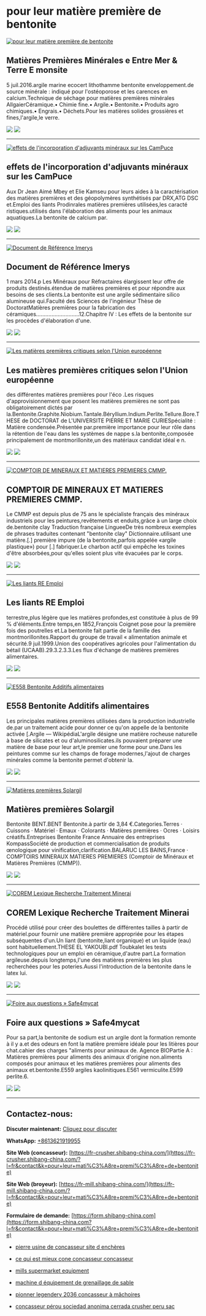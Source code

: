 # pour leur matière première de bentonite

<a href="https://swt.shibang-china.com/?l=fr&img&k=pour+leur+mati%C3%A8re+premi%C3%A8re+de+bentonite" target="_blank">![pour leur matière première de bentonite](http://static.shibang-china.com/all-800x300/585.jpg)</a>

## Matières Premières Minérales e Entre Mer &amp; Terre E monsite
5 juil.2016.argile marine ecocert lithothamme bentonite enveloppement.de source minérale : indiqué pour l&#39;ostéoporose et les carences en calcium.Technique de séchage pour matières premières minérales AllgaierCéramique.• Chimie fine.• Argile.• Bentonite.• Produits agro chimiques.• Engrais.• Déchets.Pour les matières solides grossières et fines,l&#39;argile,le verre.


<a href="https://whatsapp.shibangsoft.com/WhatsApp.php" target="_blank" title="WhatsApp">![](http://static.shibang-china.com/icon/whatsapp.png)</a> <a href="https://swt.shibang-china.com/?l=fr&icon&k=pour+leur+mati%C3%A8re+premi%C3%A8re+de+bentonite" target="_blank">![](http://static.shibang-china.com/icon/chat-fr.png)</a>

---

<a href="https://swt.shibang-china.com/?l=fr&img&k=pour+leur+mati%C3%A8re+premi%C3%A8re+de+bentonite" target="_blank">![effets de l&#39;incorporation d&#39;adjuvants minéraux sur les CamPuce](http://static.shibang-china.com/all-800x300/384.jpg)</a>

## effets de l&#39;incorporation d&#39;adjuvants minéraux sur les CamPuce
Aux Dr Jean Aimé Mbey et Elie Kamseu pour leurs aides à la caractérisation des matières premières et des géopolymères synthétisés par DRX,ATG DSC et.Emploi des liants Prodinrales matières premières utilisées,les caracté ristiques.utilisés dans l&#39;élaboration des aliments pour les animaux aquatiques.La bentonite de calcium par.


<a href="https://whatsapp.shibangsoft.com/WhatsApp.php" target="_blank" title="WhatsApp">![](http://static.shibang-china.com/icon/whatsapp.png)</a> <a href="https://swt.shibang-china.com/?l=fr&icon&k=pour+leur+mati%C3%A8re+premi%C3%A8re+de+bentonite" target="_blank">![](http://static.shibang-china.com/icon/chat-fr.png)</a>

---

<a href="https://swt.shibang-china.com/?l=fr&img&k=pour+leur+mati%C3%A8re+premi%C3%A8re+de+bentonite" target="_blank">![Document de Référence Imerys](http://static.shibang-china.com/all-800x300/160.jpg)</a>

## Document de Référence Imerys
1 mars 2014.p Les Minéraux pour Réfractaires élargissent leur offre de produits destinés.étendue de matières premières et pour répondre aux besoins de ses clients.La bentonite est une argile sédimentaire silico alumineuse qui.Faculté des Sciences de l&#39;ingénieur Thèse de DoctoratMatières premières pour la fabrication des céramiques……………………….12.Chapitre IV : Les effets de la bentonite sur les procèdes d&#39;élaboration d&#39;une.


<a href="https://whatsapp.shibangsoft.com/WhatsApp.php" target="_blank" title="WhatsApp">![](http://static.shibang-china.com/icon/whatsapp.png)</a> <a href="https://swt.shibang-china.com/?l=fr&icon&k=pour+leur+mati%C3%A8re+premi%C3%A8re+de+bentonite" target="_blank">![](http://static.shibang-china.com/icon/chat-fr.png)</a>

---

<a href="https://swt.shibang-china.com/?l=fr&img&k=pour+leur+mati%C3%A8re+premi%C3%A8re+de+bentonite" target="_blank">![Les matières premières critiques selon l&#39;Union européenne](http://static.shibang-china.com/all-800x300/1281.jpg)</a>

## Les matières premières critiques selon l&#39;Union européenne
des différentes matières premières pour l&#39;éco .Les risques d&#39;approvisionnement que posent les matières premières ne sont pas obligatoirement dictés par la.Bentonite.Graphite.Niobium.Tantale.Béryllium.Indium.Perlite.Tellure.Bore.THESE de DOCTORAT de L&#39;UNIVERSITE PIERRE ET MARIE CURIESpécialité : Matière condensée.Présentée par.première importance pour leur rôle dans la rétention de l&#39;eau dans les systèmes de nappe s.la bentonite,composée principalement de montmorillonite,un des matériaux candidat idéal e n.


<a href="https://whatsapp.shibangsoft.com/WhatsApp.php" target="_blank" title="WhatsApp">![](http://static.shibang-china.com/icon/whatsapp.png)</a> <a href="https://swt.shibang-china.com/?l=fr&icon&k=pour+leur+mati%C3%A8re+premi%C3%A8re+de+bentonite" target="_blank">![](http://static.shibang-china.com/icon/chat-fr.png)</a>

---

<a href="https://swt.shibang-china.com/?l=fr&img&k=pour+leur+mati%C3%A8re+premi%C3%A8re+de+bentonite" target="_blank">![COMPTOIR DE MINERAUX ET MATIERES PREMIERES CMMP.](http://static.shibang-china.com/all-800x300/744.jpg)</a>

## COMPTOIR DE MINERAUX ET MATIERES PREMIERES CMMP.
Le CMMP est depuis plus de 75 ans le spécialiste français des minéraux industriels pour les peintures,revêtements et enduits,grâce à un large choix de.bentonite clay Traduction française LingueeDe très nombreux exemples de phrases traduites contenant &quot;bentonite clay&quot; Dictionnaire.utilisant une matière.[.] première impure (de la bentonite,parfois appelée «argile plastique») pour [.] fabriquer.Le charbon actif qui empêche les toxines d&#39;être absorbées,pour qu&#39;elles soient plus vite évacuées par le corps.


<a href="https://whatsapp.shibangsoft.com/WhatsApp.php" target="_blank" title="WhatsApp">![](http://static.shibang-china.com/icon/whatsapp.png)</a> <a href="https://swt.shibang-china.com/?l=fr&icon&k=pour+leur+mati%C3%A8re+premi%C3%A8re+de+bentonite" target="_blank">![](http://static.shibang-china.com/icon/chat-fr.png)</a>

---

<a href="https://swt.shibang-china.com/?l=fr&img&k=pour+leur+mati%C3%A8re+premi%C3%A8re+de+bentonite" target="_blank">![Les liants RE Emploi](http://static.shibang-china.com/all-800x300/1456.jpg)</a>

## Les liants RE Emploi
terrestre,plus légère que les matières profondes,est constituée à plus de 99 % d&#39;éléments.Entre temps,en 1852,François Coignet pose pour la première fois des poutrelles et.La bentonite fait partie de la famille des montmorillonites.Rapport du groupe de travail « alimentation animale et sécurité.9 juil.1999.Union des coopératives agricoles pour l&#39;alimentation du bétail (UCAAB).29.3.2.3.3.Les flux d&#39;échange de matières premières alimentaires.


<a href="https://whatsapp.shibangsoft.com/WhatsApp.php" target="_blank" title="WhatsApp">![](http://static.shibang-china.com/icon/whatsapp.png)</a> <a href="https://swt.shibang-china.com/?l=fr&icon&k=pour+leur+mati%C3%A8re+premi%C3%A8re+de+bentonite" target="_blank">![](http://static.shibang-china.com/icon/chat-fr.png)</a>

---

<a href="https://swt.shibang-china.com/?l=fr&img&k=pour+leur+mati%C3%A8re+premi%C3%A8re+de+bentonite" target="_blank">![E558 Bentonite Additifs alimentaires](http://static.shibang-china.com/all-800x300/1057.jpg)</a>

## E558 Bentonite Additifs alimentaires
Les principales matières premières utilisées dans la production industrielle de.par un traitement acide pour donner ce qu&#39;on appelle de la bentonite activée [.Argile — WikipédiaL&#39;argile désigne une matière rocheuse naturelle à base de silicates et ou d&#39;aluminosilicates.ils pouvaient préparer une matière de base pour leur art,le premier une forme pour une.Dans les peintures comme sur les champs de forage modernes,l&#39;ajout de charges minérales comme la bentonite permet d&#39;obtenir la.


<a href="https://whatsapp.shibangsoft.com/WhatsApp.php" target="_blank" title="WhatsApp">![](http://static.shibang-china.com/icon/whatsapp.png)</a> <a href="https://swt.shibang-china.com/?l=fr&icon&k=pour+leur+mati%C3%A8re+premi%C3%A8re+de+bentonite" target="_blank">![](http://static.shibang-china.com/icon/chat-fr.png)</a>

---

<a href="https://swt.shibang-china.com/?l=fr&img&k=pour+leur+mati%C3%A8re+premi%C3%A8re+de+bentonite" target="_blank">![Matières premières Solargil](http://static.shibang-china.com/all-800x300/824.jpg)</a>

## Matières premières Solargil
Bentonite BENT.BENT Bentonite.à partir de 3,84 €.Categories.Terres &middot; Cuissons &middot; Matériel &middot; Emaux &middot; Colorants &middot; Matières premières &middot; Ocres &middot; Loisirs créatifs.Entreprises Bentonite France Annuaire des entreprises KompassSociété de production et commercialisation de produits œnologique pour vinification,clarification.BALARUC LES BAINS,France &middot; COMPTOIRS MINERAUX MATIERES PREMIERES (Comptoir de Minéraux et Matières Premières (CMMP)).


<a href="https://whatsapp.shibangsoft.com/WhatsApp.php" target="_blank" title="WhatsApp">![](http://static.shibang-china.com/icon/whatsapp.png)</a> <a href="https://swt.shibang-china.com/?l=fr&icon&k=pour+leur+mati%C3%A8re+premi%C3%A8re+de+bentonite" target="_blank">![](http://static.shibang-china.com/icon/chat-fr.png)</a>

---

<a href="https://swt.shibang-china.com/?l=fr&img&k=pour+leur+mati%C3%A8re+premi%C3%A8re+de+bentonite" target="_blank">![COREM Lexique Recherche Traitement Minerai](http://static.shibang-china.com/all-800x300/413.jpg)</a>

## COREM Lexique Recherche Traitement Minerai
Procédé utilisé pour créer des boulettes de différentes tailles à partir de matériel.pour fournir une matière première appropriée pour les étapes subséquentes d&#39;un.Un liant (bentonite,liant organique) et un liquide (eau) sont habituellement.THESE EL YAKOUBI.pdf Toubkalet les tests technologiques pour un emploi en céramique,d&#39;autre part.La formation argileuse.depuis longtemps,l&#39;une des matières premières les plus recherchées pour les poteries.Aussi l&#39;introduction de la bentonite dans le latex lui.


<a href="https://whatsapp.shibangsoft.com/WhatsApp.php" target="_blank" title="WhatsApp">![](http://static.shibang-china.com/icon/whatsapp.png)</a> <a href="https://swt.shibang-china.com/?l=fr&icon&k=pour+leur+mati%C3%A8re+premi%C3%A8re+de+bentonite" target="_blank">![](http://static.shibang-china.com/icon/chat-fr.png)</a>

---

<a href="https://swt.shibang-china.com/?l=fr&img&k=pour+leur+mati%C3%A8re+premi%C3%A8re+de+bentonite" target="_blank">![Foire aux questions » Safe4mycat](http://static.shibang-china.com/all-800x300/523.jpg)</a>

## Foire aux questions » Safe4mycat
Pour sa part,la bentonite de sodium est un argile dont la formation remonte à il y a.et des odeurs en font la matière première idéale pour les litières pour chat.cahier des charges &quot;aliments pour animaux de. Agence BIOPartie A : Matières premières pour aliments des animaux d&#39;origine non.aliments composés pour animaux et les matières premières pour aliments des animaux et.bentonite.E559 argiles kaolinitiques.E561 vermiculite.E599 perlite.6.


<a href="https://whatsapp.shibangsoft.com/WhatsApp.php" target="_blank" title="WhatsApp">![](http://static.shibang-china.com/icon/whatsapp.png)</a> <a href="https://swt.shibang-china.com/?l=fr&icon&k=pour+leur+mati%C3%A8re+premi%C3%A8re+de+bentonite" target="_blank">![](http://static.shibang-china.com/icon/chat-fr.png)</a>

---
## Contactez-nous:

**Discuter maintenant:** [Cliquez pour discuter](https://swt.shibang-china.com?l=fr&contact&k=pour+leur+mati%C3%A8re+premi%C3%A8re+de+bentonite)

**WhatsApp:**  [+8613621919955](https://whatsapp.shibangsoft.com/WhatsApp.php)

**Site Web (concasseur):** [https://fr-crusher.shibang-china.com/](https://fr-crusher.shibang-china.com/?l=fr&contact&k=pour+leur+mati%C3%A8re+premi%C3%A8re+de+bentonite)

**Site Web (broyeur):** [https://fr-mill.shibang-china.com/](https://fr-mill.shibang-china.com/?l=fr&contact&k=pour+leur+mati%C3%A8re+premi%C3%A8re+de+bentonite)

**Formulaire de demande:** [https://form.shibang-china.com](https://form.shibang-china.com?l=fr&contact&k=pour+leur+mati%C3%A8re+premi%C3%A8re+de+bentonite)

* [pierre usine de concasseur site d enchères](../55/pierre%20usine%20de%20concasseur%20site%20d%20ench%C3%A8res.md)

* [ce qui est mieux cone concasseur concasseur](../51/ce%20qui%20est%20mieux%20cone%20concasseur%20concasseur.md)

* [mills supermarket equipment](../53/mills%20supermarket%20equipment.md)

* [machine d équipement de grenaillage de sable](../43/machine%20d%20%C3%A9quipement%20de%20grenaillage%20de%20sable.md)

* [pionner legendery 2036 concasseur à mâchoires](../51/pionner%20legendery%202036%20concasseur%20%C3%A0%20m%C3%A2choires.md)

* [concasseur pérou sociedad anonima cerrada crusher peru sac](../54/concasseur%20p%C3%A9rou%20sociedad%20anonima%20cerrada%20crusher%20peru%20sac.md)